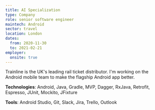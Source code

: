 ```yaml
---
title: AI Specialization
type: Company
role: senior software engineer
maintech: Android
sector: travel
location: London
dates:
  from: 2020-11-30
  to: 2021-02-21
employer:
  onsite: true
---
```


Trainline is the UK's leading rail ticket distributor. I'm working on the Android mobile team to make the flagship Android app better.

**Technologies**: Android, Java, Gradle, MVP, Dagger, RxJava, Retrofit, Espresso, JUnit, Mockito, JFixture

**Tools**: Android Studio, Git, Slack, Jira, Trello, Outlook
